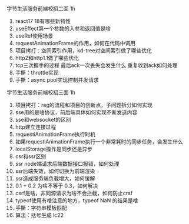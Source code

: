 字节生活服务前端校招二面 1h
1. react17 18有哪些新特性
2. useEffect第一个参数的入参和返回值是啥
3. useRef使用场景
4. requestAnimationFrame的作用，如何在代码中调用
5. 项目拷打：空间索引作用，kd-tree对空间索引做了哪些优化
6. http2和http1.1做了哪些优化
7. tcp三次握手的过程 最后ack一次丢失会发生什么 重复收到ack如何处理
8. 手撕：throttle实现
9. 手撕：async pool实现控制并发请求


字节生活服务前端校招三面 1h
1. 项目拷打：rag的流程和项目的创新点，子问题拆分如何实现
2. sse用的是啥协议，前后端具体如何实现不断发送内容
3. sse和websocket的区别
4. http建立连接过程
5. requestiAnimationFrame执行时机
6. 如果requestiAnimationFrame执行一个非常耗时的同步任务，会发生什么
7. localStorage操作是同步还是异步
8. csr和ssr区别
9. ssr node端请求后端数据接口报错，如何处理
10. ssr后端失效，如何切换为前端渲染
11. ssr造成服务端负载增大，如何缓解
12. 0.1 + 0.2 为啥不等于 0.3，如何解决
13. csrf是啥，非同源请求为啥不会拦截，如何防止crsf
14. typeof使用有啥注意的地方，typeof NaN 的结果是啥
15. 手撕：字符串模板匹配
16. 算法：括号生成 lc22